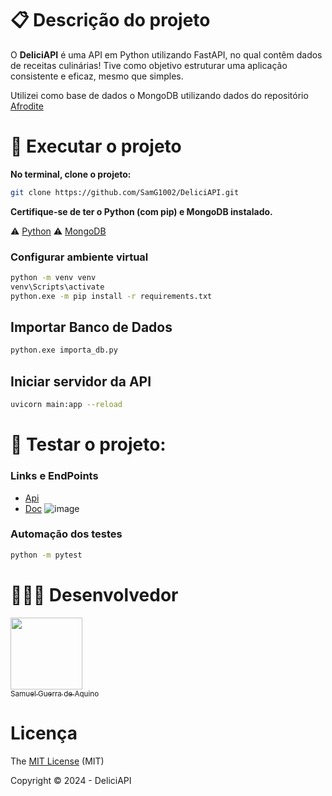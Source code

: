 

# :clipboard: Descrição do projeto 
O **DeliciAPI** é uma API em Python utilizando FastAPI, no qual contêm dados de receitas culinárias! 
Tive como objetivo estruturar uma aplicação consistente e eficaz, mesmo que simples.

Utilizei como base de dados o MongoDB utilizando dados do repositório [Afrodite](https://github.com/adrianosferreira/afrodite.json) 

# :rocket: Executar o projeto 

**No terminal, clone o projeto:**
```bash
git clone https://github.com/SamG1002/DeliciAPI.git
```

**Certifique-se de ter o Python (com pip) e MongoDB instalado.**

:warning: [Python](https://www.python.org/downloads/)
:warning: [MongoDB](https://www.mongodb.com/docs/manual/administration/install-community/)

### Configurar ambiente virtual
```bash
python -m venv venv
venv\Scripts\activate
python.exe -m pip install -r requirements.txt
```

## Importar Banco de Dados
```bash
python.exe importa_db.py
```

## Iniciar servidor da API
```bash
uvicorn main:app --reload
```

# :test_tube: Testar o projeto:

### Links e EndPoints
* [Api](http://localhost:8000/)
* [Doc](http://localhost:8000/docs#/)
![image](https://github.com/SamG1002/DeliciAPI/assets/56116583/8eafad80-48a1-4e81-a541-ffd23d151f7a)
  
### Automação dos testes
```bash
python -m pytest
```

# 🧑🏿‍💻 Desenvolvedor

[<img loading="lazy" src="https://github.com/SamG1002/SpotifyML/assets/56116583/cf91dde7-cfad-4acf-9343-a1404eb9148e" width=115><br><sub>Samuel Guerra de Aquino</sub>](https://github.com/SamG1002) 

# Licença 

The [MIT License]() (MIT)

Copyright :copyright: 2024 - DeliciAPI
